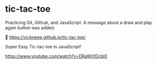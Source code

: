# tic-tac-toe
Practicing Git, Github, and JavaScript. A message about a draw and play again button was added.

🔗 https://vickneee.github.io/tic-tac-toe/

Super Easy Tic-tac-toe in JavaScript!

https://www.youtube.com/watch?v=DRaWr0Dcbl0
